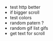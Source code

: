 - test http better
- if bigger scroll
- test colors
- random patern ?
- random gif list gifs
- get text for scroll

